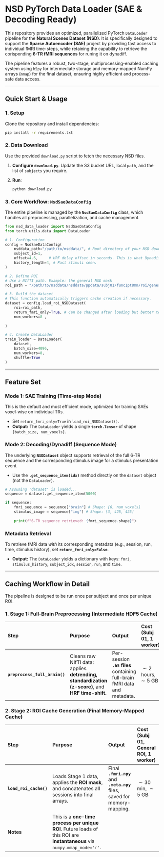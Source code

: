 # NSD PyTorch Data Loader (SAE & Decoding Ready)

This repository provides an optimized, parallelized PyTorch `DataLoader` pipeline for the **Natural Scenes Dataset (NSD)**. It is specifically designed to support the **Sparse Autoencoder (SAE)** project by providing fast access to individual fMRI time-steps, while retaining the capability to retrieve the corisponding **6-TR fMRI sequences** for runing it on dynadiff.

The pipeline features a robust, two-stage, multiprocessing-enabled caching system using `h5py` for intermediate storage and memory-mapped NumPy arrays (`mmap`) for the final dataset, ensuring highly efficient and process-safe data access.

-----

## Quick Start & Usage

### 1\. Setup

Clone the repository and install dependencies:

```bash
pip install -r requirements.txt
```

### 2\. Data Download

Use the provided `download.py` script to fetch the necessary NSD files.

1.  **Configure `download.py`**: Update the S3 bucket URL, local `path`, and the list of `subjects` you require.

2.  **Run**:

    ```bash
    python download.py
    ```

### 3\. Core Workflow: `NsdSaeDataConfig`

The entire pipeline is managed by the **`NsdSaeDataConfig`** class, which handles all preprocessing, parallelization, and cache management.

```python
from nsd_data_loader import NsdSaeDataConfig
from torch.utils.data import DataLoader

# 1. Configuration
config = NsdSaeDataConfig(
    nsddata_path="/path/to/nsddata/", # Root directory of your NSD download
    subject_id=1,
    offset=4.6,     # HRF delay offset in seconds. This is what Dynadiff uses and seems standard so we should not mess with this without good reason.
    history_length=4, # Past stimuli seen.
)

# 2. Define ROI
# Use a NIfTI path. Example: the general NSD mask
roi_path = "/path/to/nsddata/nsddata/ppdata/subj01/func1pt8mm/roi/general.nii.gz"

# 3. Build the dataset
# This function automatically triggers cache creation if necessary.
dataset = config.load_roi_NSDDataset(
    roi=roi_path, 
    return_fmri_only=True, # Can be changed after loading but better to only return the fmri's during training
    num_workers=8 ,
    
)

# 4. Create DataLoader
train_loader = DataLoader(
    dataset,
    batch_size=4096,
    num_workers=8,
    shuffle=True
)
```

-----

## Feature Set

### Mode 1: SAE Training (Time-step Mode)

This is the default and most efficient mode, optimized for training SAEs voxel-wise on individual TRs.

  * Set `return_fmri_only=True` in `load_roi_NSDDataset()`.
  * **Output:** The `DataLoader` yields a single **`torch.Tensor`** of shape `[batch_size, num_voxels]`.

### Mode 2: Decoding/Dynadiff (Sequence Mode)

The underlying **`NSDDataset`** object supports retrieval of the full 6-TR sequence and the corresponding stimulus image for a stimulus presentation event.

  * Use the **`.get_sequence_item(idx)`** method directly on the `dataset` object (not the `DataLoader`).

<!-- end list -->

```python
# Assuming 'dataset' is loaded...
sequence = dataset.get_sequence_item(5000)

if sequence:
    fmri_sequence = sequence["brain"] # Shape: [6, num_voxels]
    stimulus_image = sequence["img"] # Shape: [3, 425, 425]
    
    print(f"6-TR sequence retrieved: {fmri_sequence.shape}")
```

### Metadata Retrieval

To retrieve fMRI data *with* its corresponding metadata (e.g., session, run, time, stimulus history), set **`return_fmri_only=False`**.

  * **Output:** The `DataLoader` yields a dictionary with keys: `fmri`, `stimulus_history`, `subject_idx`, `session`, `run`, and `time`.

-----

## Caching Workflow in Detail

The pipeline is designed to be run once per subject and once per unique ROI.

### 1\. Stage 1: Full-Brain Preprocessing (Intermediate HDF5 Cache)

| Step | Purpose | Output | Cost (Subj 01, 1 worker) |
| :--- | :--- | :--- | :--- |
| **`preprocess_full_brain()`** | Cleans raw NIfTI data: applies **detrending, standardization (z-score)**, and **HRF time-shift**. | Per-session **`.h5` files** containing full-brain fMRI data and metadata. | $\sim 2$ hours, $\sim 5$ GB |


### 2\. Stage 2: ROI Cache Generation (Final Memory-Mapped Cache)

| Step | Purpose | Output | Cost (Subj 01, General ROI, 1 worker)
| :--- | :--- | :--- | :--- |
| **`load_roi_cache()`** | Loads Stage 1 data, applies the **ROI mask**, and concatenates all sessions into final arrays. | Final **`.fmri.npy`** and **`.meta.npy`** files, saved for memory-mapping. | $\sim 30$ min, $\sim 5$ GB |
| **Notes** | This is a **one-time process per unique ROI**. Future loads of this ROI are **instantaneous** via `numpy.mmap_mode='r'`. | | |
